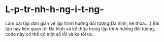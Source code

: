 # L-p-tr-nh-h-ng-i-t-ng-
Làm bài tập đơn giản về lập trình hướng đối tượng(Da hinh, kế thừa....)
Bài tập này liên quan tới  Đa hình và kế thừa trong lập trình hướng đối tượng, code này có thể có một số lỗi và ko tối ưu.
